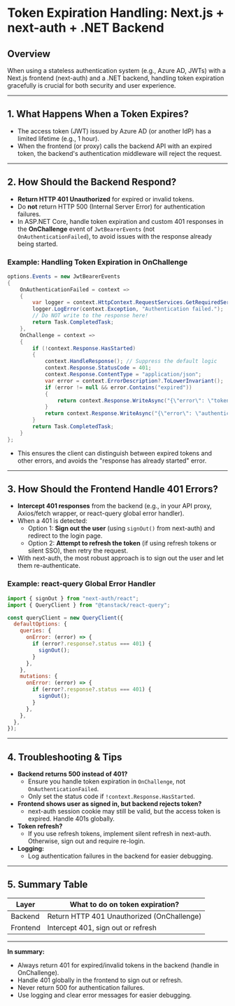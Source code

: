 # Token Expiration Handling: Next.js + next-auth + .NET Backend

## Overview

When using a stateless authentication system (e.g., Azure AD, JWTs) with a Next.js frontend (next-auth) and a .NET backend, handling token expiration gracefully is crucial for both security and user experience.

---

## 1. What Happens When a Token Expires?
- The access token (JWT) issued by Azure AD (or another IdP) has a limited lifetime (e.g., 1 hour).
- When the frontend (or proxy) calls the backend API with an expired token, the backend's authentication middleware will reject the request.

---

## 2. How Should the Backend Respond?
- **Return HTTP 401 Unauthorized** for expired or invalid tokens.
- Do **not** return HTTP 500 (Internal Server Error) for authentication failures.
- In ASP.NET Core, handle token expiration and custom 401 responses in the **OnChallenge** event of `JwtBearerEvents` (not `OnAuthenticationFailed`), to avoid issues with the response already being started.

### Example: Handling Token Expiration in OnChallenge
```csharp
options.Events = new JwtBearerEvents
{
    OnAuthenticationFailed = context =>
    {
        var logger = context.HttpContext.RequestServices.GetRequiredService<ILogger<Program>>();
        logger.LogError(context.Exception, "Authentication failed.");
        // Do NOT write to the response here!
        return Task.CompletedTask;
    },
    OnChallenge = context =>
    {
        if (!context.Response.HasStarted)
        {
            context.HandleResponse(); // Suppress the default logic
            context.Response.StatusCode = 401;
            context.Response.ContentType = "application/json";
            var error = context.ErrorDescription?.ToLowerInvariant();
            if (error != null && error.Contains("expired"))
            {
                return context.Response.WriteAsync("{\"error\": \"token expired\"}");
            }
            return context.Response.WriteAsync("{\"error\": \"authentication failed\"}");
        }
        return Task.CompletedTask;
    }
};
```
- This ensures the client can distinguish between expired tokens and other errors, and avoids the "response has already started" error.

---

## 3. How Should the Frontend Handle 401 Errors?
- **Intercept 401 responses** from the backend (e.g., in your API proxy, Axios/fetch wrapper, or react-query global error handler).
- When a 401 is detected:
  - Option 1: **Sign out the user** (using `signOut()` from next-auth) and redirect to the login page.
  - Option 2: **Attempt to refresh the token** (if using refresh tokens or silent SSO), then retry the request.
- With next-auth, the most robust approach is to sign out the user and let them re-authenticate.

### Example: react-query Global Error Handler
```js
import { signOut } from "next-auth/react";
import { QueryClient } from "@tanstack/react-query";

const queryClient = new QueryClient({
  defaultOptions: {
    queries: {
      onError: (error) => {
        if (error?.response?.status === 401) {
          signOut();
        }
      },
    },
    mutations: {
      onError: (error) => {
        if (error?.response?.status === 401) {
          signOut();
        }
      },
    },
  },
});
```

---

## 4. Troubleshooting & Tips
- **Backend returns 500 instead of 401?**
  - Ensure you handle token expiration in `OnChallenge`, not `OnAuthenticationFailed`.
  - Only set the status code if `!context.Response.HasStarted`.
- **Frontend shows user as signed in, but backend rejects token?**
  - next-auth session cookie may still be valid, but the access token is expired. Handle 401s globally.
- **Token refresh?**
  - If you use refresh tokens, implement silent refresh in next-auth. Otherwise, sign out and require re-login.
- **Logging:**
  - Log authentication failures in the backend for easier debugging.

---

## 5. Summary Table
| Layer     | What to do on token expiration?         |
|-----------|----------------------------------------|
| Backend   | Return HTTP 401 Unauthorized (OnChallenge) |
| Frontend  | Intercept 401, sign out or refresh     |

---

**In summary:**
- Always return 401 for expired/invalid tokens in the backend (handle in OnChallenge).
- Handle 401 globally in the frontend to sign out or refresh.
- Never return 500 for authentication failures.
- Use logging and clear error messages for easier debugging. 